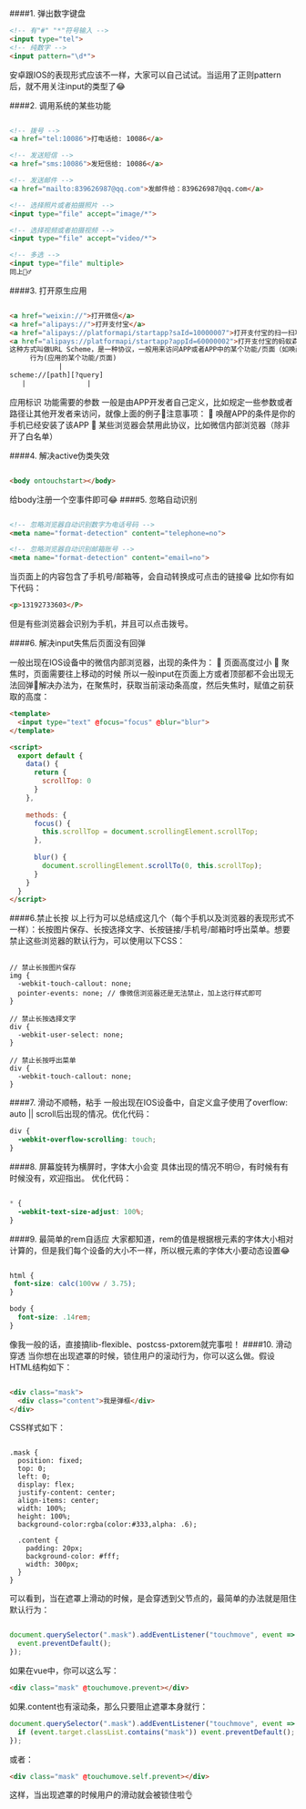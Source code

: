 ####1. 弹出数字键盘
```html
<!-- 有"#" "*"符号输入 -->
<input type="tel">
<!-- 纯数字 -->
<input pattern="\d*">
```
安卓跟IOS的表现形式应该不一样，大家可以自己试试。当运用了正则pattern后，就不用关注input的类型了😂


####2. 调用系统的某些功能
```html

<!-- 拨号 -->
<a href="tel:10086">打电话给: 10086</a>

<!-- 发送短信 -->
<a href="sms:10086">发短信给: 10086</a>

<!-- 发送邮件 -->
<a href="mailto:839626987@qq.com">发邮件给：839626987@qq.com</a>

<!-- 选择照片或者拍摄照片 -->
<input type="file" accept="image/*">

<!-- 选择视频或者拍摄视频 -->
<input type="file" accept="video/*">

<!-- 多选 -->
<input type="file" multiple>
同上🤦‍♂‍

```
####3. 打开原生应用
```html

<a href="weixin://">打开微信</a>
<a href="alipays://">打开支付宝</a>
<a href="alipays://platformapi/startapp?saId=10000007">打开支付宝的扫一扫功能</a>
<a href="alipays://platformapi/startapp?appId=60000002">打开支付宝的蚂蚁森林</a>
这种方式叫做URL Scheme，是一种协议，一般用来访问APP或者APP中的某个功能/页面（如唤醒APP后打开指定页面或者使用某些功能）😒URL Scheme的基本格式如下：
     行为(应用的某个功能/页面)
            |
scheme://[path][?query]
   |               |
```
应用标识       功能需要的参数
一般是由APP开发者自己定义，比如规定一些参数或者路径让其他开发者来访问，就像上面的例子🍤注意事项：
	唤醒APP的条件是你的手机已经安装了该APP
	某些浏览器会禁用此协议，比如微信内部浏览器（除非开了白名单）


####4. 解决active伪类失效
```html

<body ontouchstart></body>
```
给body注册一个空事件即可😂
####5. 忽略自动识别
```html

<!-- 忽略浏览器自动识别数字为电话号码 -->
<meta name="format-detection" content="telephone=no">

<!-- 忽略浏览器自动识别邮箱账号 -->
<meta name="format-detection" content="email=no">
```
当页面上的内容包含了手机号/邮箱等，会自动转换成可点击的链接😁
比如你有如下代码：
```html
<p>13192733603</P>
```
但是有些浏览器会识别为手机，并且可以点击拨号。

####6. 解决input失焦后页面没有回弹

一般出现在IOS设备中的微信内部浏览器，出现的条件为：
	页面高度过小
	聚焦时，页面需要往上移动的时候
所以一般input在页面上方或者顶部都不会出现无法回弹🤣解决办法为，在聚焦时，获取当前滚动条高度，然后失焦时，赋值之前获取的高度：
```html
<template>
  <input type="text" @focus="focus" @blur="blur">
</template>

<script>
  export default {
    data() {
      return {
        scrollTop: 0
      }
    },
    
    methods: {
      focus() {
        this.scrollTop = document.scrollingElement.scrollTop;
      },
      
      blur() {
        document.scrollingElement.scrollTo(0, this.scrollTop);
      }
    }
  }
</script>
```
####6.禁止长按
以上行为可以总结成这几个（每个手机以及浏览器的表现形式不一样）：长按图片保存、长按选择文字、长按链接/手机号/邮箱时呼出菜单。想要禁止这些浏览器的默认行为，可以使用以下CSS：
```

// 禁止长按图片保存
img {
  -webkit-touch-callout: none;
  pointer-events: none; // 像微信浏览器还是无法禁止，加上这行样式即可
}

// 禁止长按选择文字
div {
  -webkit-user-select: none;
}

// 禁止长按呼出菜单
div {
  -webkit-touch-callout: none;
}
```
####7. 滑动不顺畅，粘手
一般出现在IOS设备中，自定义盒子使用了overflow: auto || scroll后出现的情况。优化代码：
```css
div {
  -webkit-overflow-scrolling: touch;
}
```
####8. 屏幕旋转为横屏时，字体大小会变
具体出现的情况不明😒，有时候有有时候没有，欢迎指出。
优化代码：
```css

* {
  -webkit-text-size-adjust: 100%;
}
```
####9. 最简单的rem自适应
大家都知道，rem的值是根据根元素的字体大小相对计算的，但是我们每个设备的大小不一样，所以根元素的字体大小要动态设置😂
```css

html {
 font-size: calc(100vw / 3.75);
}

body {
  font-size: .14rem;
}
```
像我一般的话，直接搞lib-flexible、postcss-pxtorem就完事啦！
####10. 滑动穿透
当你想在出现遮罩的时候，锁住用户的滚动行为，你可以这么做。假设HTML结构如下：
```html

<div class="mask">
  <div class="content">我是弹框</div>
</div>
```
CSS样式如下：
```

.mask {
  position: fixed;
  top: 0;
  left: 0;
  display: flex;
  justify-content: center;
  align-items: center;
  width: 100%;
  height: 100%;
  background-color:rgba(color:#333,alpha: .6);

  .content {
    padding: 20px;
    background-color: #fff;
    width: 300px;
  }
}
```
可以看到，当在遮罩上滑动的时候，是会穿透到父节点的，最简单的办法就是阻住默认行为：
```js

document.querySelector(".mask").addEventListener("touchmove", event => {
  event.preventDefault();
});
```
如果在vue中，你可以这么写：
```html
<div class="mask" @touchumove.prevent></div>
```
如果.content也有滚动条，那么只要阻止遮罩本身就行：
```js
document.querySelector(".mask").addEventListener("touchmove", event => {
  if (event.target.classList.contains("mask")) event.preventDefault();
});
```
或者：
```html
<div class="mask" @touchumove.self.prevent></div>
```
这样，当出现遮罩的时候用户的滑动就会被锁住啦👌 





